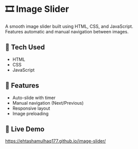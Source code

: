 # 🎞️ Image Slider

A smooth image slider built using HTML, CSS, and JavaScript.  
Features automatic and manual navigation between images.

## 🔧 Tech Used
- HTML
- CSS
- JavaScript

## 🎯 Features
- Auto-slide with timer
- Manual navigation (Next/Previous)
- Responsive layout
- Image preloading

## 🚀 Live Demo
https://ehtashamulhaq177.github.io/image-slider/
